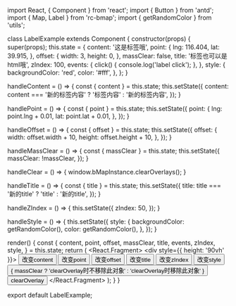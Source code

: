 import React, { Component } from 'react';
import { Button } from 'antd';
import { Map, Label } from 'rc-bmap';
import { getRandomColor } from 'utils';

class LabelExample extends Component {
  constructor(props) {
    super(props);
    this.state = {
      content: '这是标签哦',
      point: {
        lng: 116.404,
        lat: 39.915,
      },
      offset: {
        width: 3,
        height: 0,
      },
      massClear: false,
      title: '标签也可以是html哦',
      zIndex: 100,
      events: {
        click() {
          console.log('label click');
        },
      },
      style: {
        backgroundColor: 'red',
        color: '#fff',
      },
    };
  }

  handleContent = () => {
    const { content } = this.state;
    this.setState({
      content: content === '新的标签内容' ? '标签内容' : '新的标签内容',
    });
  }

  handlePoint = () => {
    const { point } = this.state;
    this.setState({
      point: {
        lng: point.lng + 0.01,
        lat: point.lat + 0.01,
      },
    });
  }

  handleOffset = () => {
    const { offset } = this.state;
    this.setState({
      offset: {
        width: offset.width + 10,
        height: offset.height + 10,
      },
    });
  }

  handleMassClear = () => {
    const { massClear } = this.state;
    this.setState({
      massClear: !massClear,
    });
  }

  handleClear = () => {
    window.bMapInstance.clearOverlays();
  }

  handleTitle = () => {
    const { title } = this.state;
    this.setState({
      title: title === '新的title' ? 'title' : '新的title',
    });
  }

  handleZIndex = () => {
    this.setState({
      zIndex: 50,
    });
  }

  handleStyle = () => {
    this.setState({
      style: {
        backgroundColor: getRandomColor(),
        color: getRandomColor(),
      },
    });
  }

  render() {
    const {
      content, point, offset, massClear, title, events, zIndex, style,
    } = this.state;
    return (
      <React.Fragment>
        <div style={{ height: '90vh' }}>
          <Map
            ak="dbLUj1nQTvDvKXkov5fhnH5HIE88RUEO"
            scrollWheelZoom
          >
            <Label
              content={content}
              point={point}
              offset={offset}
              massClear={massClear}
              title={title}
              events={events}
              zIndex={zIndex}
              style={style}
            />
          </Map>
        </div>
        <Button onClick={this.handleContent}>改变content</Button>
        <Button onClick={this.handlePoint}>改变point</Button>
        <Button onClick={this.handleOffset}>改变offset</Button>
        <Button onClick={this.handleTitle}>改变title</Button>
        <Button onClick={this.handleZIndex}>改变zIndex</Button>
        <Button onClick={this.handleStyle}>改变style</Button>
        <Button onClick={this.handleMassClear}>
          { massClear ? 'clearOverlay时不移除此对象' : 'clearOverlay时移除此对象' }
        </Button>
        <Button onClick={this.handleClear}>clearOverlay</Button>
      </React.Fragment>
    );
  }
}

export default LabelExample;
